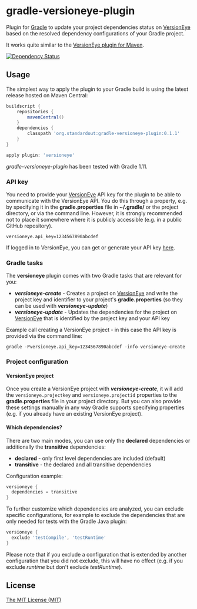 gradle-versioneye-plugin
========================

Plugin for [Gradle](http://www.gradle.org/) to update your project dependencies status on [VersionEye](https://www.versioneye.com) based on the resolved dependency configurations of your Gradle project.

It works quite similar to the [VersionEye plugin for Maven](https://github.com/versioneye/versioneye_maven_plugin).

[![Dependency Status](https://www.versioneye.com/java/org.standardout:gradle-versioneye-plugin/badge.svg)](https://www.versioneye.com/java/org.standardout:gradle-versioneye-plugin)

Usage
-----

The simplest way to apply the plugin to your Gradle build is using the latest release hosted on Maven Central:

```groovy
buildscript {
	repositories {
		mavenCentral()
	}
	dependencies {
		classpath 'org.standardout:gradle-versioneye-plugin:0.1.1'
	}
}

apply plugin: 'versioneye'
```

*gradle-versioneye-plugin* has been tested with Gradle 1.11.

### API key

You need to provide your [VersionEye](https://www.versioneye.com) API key for the plugin to be able to communicate with the VersionEye API. You do this through a property, e.g. by specifying it in the **gradle.properties** file in **~/.gradle/** or the project directory, or via the command line. However, it is strongly recommended not to place it somewhere where it is publicly accessible (e.g. in a public GitHub repository).

```
versioneye.api_key=1234567890abcdef
```

If logged in to VersionEye, you can get or generate your API key [here](https://www.versioneye.com/settings/api).


### Gradle tasks

The **versioneye** plugin comes with two Gradle tasks that are relevant for you:

* ***versioneye-create*** - Creates a project on [VersionEye](https://www.versioneye.com) and write the project key and identifier to your project's **gradle.properties** (so they can be used with ***versioneye-update***)
* ***versioneye-update*** - Updates the dependencies for the project on [VersionEye](https://www.versioneye.com) that is identified by the project key and your API key

Example call creating a VersionEye project - in this case the API key is provided via the command line:
```
gradle -Pversioneye.api_key=1234567890abcdef -info versioneye-create
```

### Project configuration

#### VersionEye project

Once you create a VersionEye project with ***versioneye-create***, it will add the `versioneye.projectkey` and `versioneye.projectid` properties to the **gradle.properties** file in your project directory. But you can also provide these settings manually in any way Gradle supports specifying properties (e.g. if you already have an existing VersionEye project).

#### Which dependencies?

There are two main modes, you can use only the **declared** dependencies or additionally the **transitive** dependencies:

* **declared** - only first level dependencies are included (default)
* **transitive** - the declared and all transitive dependencies

Configuration example:
```groovy
versioneye {
  dependencies = transitive
}
```

To further customize which dependencies are analyzed, you can exclude specific configurations, for example to exclude the dependencies that are only needed for tests with the Gradle Java plugin:
```groovy
versioneye {
  exclude 'testCompile', 'testRuntime'
}
```

Please note that if you exclude a configuration that is extended by another configuration that you did not exclude, this will have no effect (e.g. if you exclude *runtime* but don't exclude *testRuntime*).

License
-----

[The MIT License (MIT)](http://opensource.org/licenses/MIT)
